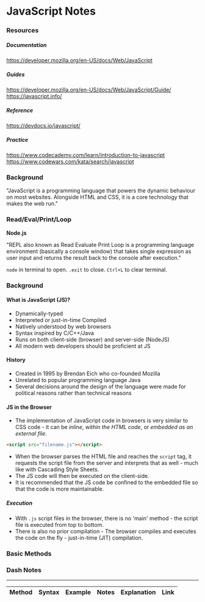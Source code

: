 # JavaScript Notes

### Resources

##### Documentation
https://developer.mozilla.org/en-US/docs/Web/JavaScript

##### Guides
https://developer.mozilla.org/en-US/docs/Web/JavaScript/Guide/
https://javascript.info/

##### Reference
https://devdocs.io/javascript/

##### Practice
https://www.codecademy.com/learn/introduction-to-javascript
https://www.codewars.com/kata/search/javascript

### Background

"JavaScript is a programming language that powers the dynamic behaviour on most websites. Alongside HTML and CSS, it is a core technology that makes the web run."

### Read/Eval/Print/Loop

**Node.js**

"REPL also known as Read Evaluate Print Loop is a programming language environment (basically a console window) that takes single expression as user input and returns the result back to the console after execution."

`node` in terminal to open.
`.exit` to close.
`Ctrl+L` to clear terminal.

### Background

#### What is JavaScript (JS)?

- Dynamically-typed
- Interpreted or just-in-time Compiled
- Natively understood by web browsers
- Syntax inspired by C/C++/Java
- Runs on both client-side (browser) and server-side (NodeJS)
- All modern web developers should be proficient at JS

#### History

- Created in 1995 by Brendan Eich who co-founded Mozilla
- Unrelated to popular programming language Java
- Several decisions around the design of the language were made for political reasons rather than technical reasons

#### JS in the Browser

- The implementation of JavaScript code in browsers is very similar to CSS code - it can be *inline*, *within the HTML code*, or *embedded as an external file*.

```HTML
<script src="filename.js"></script>
```

- When the browser parses the HTML file and reaches the `script` tag, it requests the script file from the server and interprets that as well - much like with Cascading Style Sheets.
- The JS code will then be executed on the client-side.
- It is recommended that the JS code be confined to the embedded file so that the code is more maintainable.

##### Execution

- With `.js` script files in the browser, there is no 'main' method - the script file is executed from top to bottom.
- There is also no prior compilation - The browser compiles and executes the code on the fly - just-in-time (JIT) compilation.

### Basic Methods











### Dash Notes
****
|Method|Syntax|Example|Notes|Explanation|Link|
|:-:|:-:|:-:|:-:|:-:|:-:|
